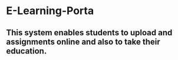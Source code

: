 # E-Learning-Porta
## This system enables students to upload and assignments online and also to take their education.
